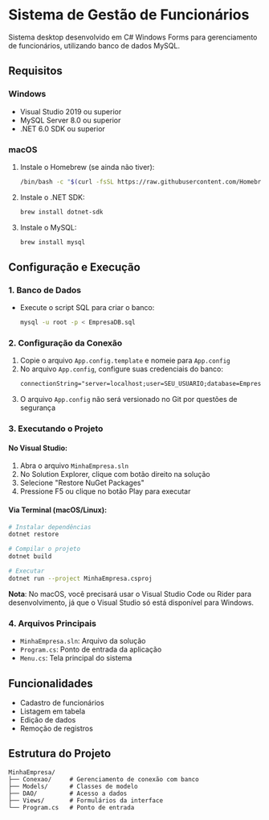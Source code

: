 # Sistema de Gestão de Funcionários

Sistema desktop desenvolvido em C# Windows Forms para gerenciamento de funcionários, utilizando banco de dados MySQL.

## Requisitos

### Windows
- Visual Studio 2019 ou superior
- MySQL Server 8.0 ou superior
- .NET 6.0 SDK ou superior

### macOS
1. Instale o Homebrew (se ainda não tiver):
   ```bash
   /bin/bash -c "$(curl -fsSL https://raw.githubusercontent.com/Homebrew/install/HEAD/install.sh)"
   ```

2. Instale o .NET SDK:
   ```bash
   brew install dotnet-sdk
   ```

3. Instale o MySQL:
   ```bash
   brew install mysql
   ```

## Configuração e Execução

### 1. Banco de Dados
- Execute o script SQL para criar o banco:
  ```bash
  mysql -u root -p < EmpresaDB.sql
  ```

### 2. Configuração da Conexão
1. Copie o arquivo `App.config.template` e nomeie para `App.config`
2. No arquivo `App.config`, configure suas credenciais do banco:
   ```xml
   connectionString="server=localhost;user=SEU_USUARIO;database=EmpresaDB;password=SUA_SENHA;"
   ```
3. O arquivo `App.config` não será versionado no Git por questões de segurança

### 3. Executando o Projeto

#### No Visual Studio:
1. Abra o arquivo `MinhaEmpresa.sln`
2. No Solution Explorer, clique com botão direito na solução
3. Selecione "Restore NuGet Packages"
4. Pressione F5 ou clique no botão Play para executar

#### Via Terminal (macOS/Linux):
```bash
# Instalar dependências
dotnet restore

# Compilar o projeto
dotnet build

# Executar
dotnet run --project MinhaEmpresa.csproj
```

**Nota**: No macOS, você precisará usar o Visual Studio Code ou Rider para desenvolvimento, já que o Visual Studio só está disponível para Windows.

### 4. Arquivos Principais
- `MinhaEmpresa.sln`: Arquivo da solução
- `Program.cs`: Ponto de entrada da aplicação
- `Menu.cs`: Tela principal do sistema

## Funcionalidades

- Cadastro de funcionários
- Listagem em tabela
- Edição de dados
- Remoção de registros

## Estrutura do Projeto

```
MinhaEmpresa/
├── Conexao/     # Gerenciamento de conexão com banco
├── Models/      # Classes de modelo
├── DAO/         # Acesso a dados
├── Views/       # Formulários da interface
└── Program.cs   # Ponto de entrada
```
